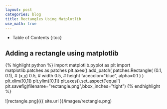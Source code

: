 ```yaml
---
layout: post
categories: blog
title: Rectangles Using Matplotlib
use_math: true
---
```


* Table of Contents
{:toc}


## Adding a rectangle using matplotlib

{% highlight python %}
import matplotlib.pyplot as plt
import matplotlib.patches as patches
plt.axes().add_patch(
    patches.Rectangle(
        (0.1, 0.1),   # (x,y)
        0.5,          # width
        0.5,          # height
        facecolor="blue",
        alpha=0.1
    )
)
plt.xlim([0,1])
plt.ylim([0,1])
plt.axes().set_aspect('equal')
plt.savefig(filename="rectangle.png",bbox_inches="tight")
{% endhighlight %}

![rectangle.png]({{ site.url }}/images/rectangle.png)

